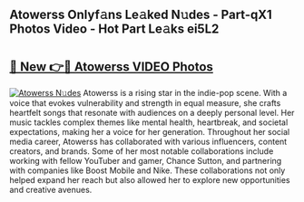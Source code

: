 ## Atowerss Onlyf𝚊ns Le𝚊ked N𝚞des - Part-qX1 Photos Video - Hot Part Le𝚊ks ei5L2

# <h2><a href="http://ab15368.deff.icu/?id=Atowerss">🔗 New 👉🔴 Atowerss VIDEO Photos</a></h2>

[![Atowerss N𝚞des](https://i.imgur.com/rIISA9y.gif)](http://ab15368.deff.icu/?id=Atowerss)
Atowerss is a rising star in the indie-pop scene. With a voice that evokes vulnerability and strength in equal measure, she crafts heartfelt songs that resonate with audiences on a deeply personal level. Her music tackles complex themes like mental health, heartbreak, and societal expectations, making her a voice for her generation. Throughout her social media career, Atowerss has collaborated with various influencers, content creators, and brands. Some of her most notable collaborations include working with fellow YouTuber and gamer, Chance Sutton, and partnering with companies like Boost Mobile and Nike. These collaborations not only helped expand her reach but also allowed her to explore new opportunities and creative avenues.
